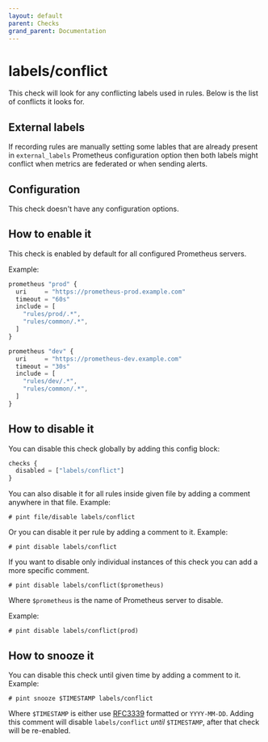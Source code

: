 ```yaml
---
layout: default
parent: Checks
grand_parent: Documentation
---
```


# labels/conflict

This check will look for any conflicting labels used in rules.
Below is the list of conflicts it looks for.

## External labels

If recording rules are manually setting some lables that are
already present in `external_labels` Prometheus configuration option
then both labels might conflict when metrics are federated or when sending
alerts.

## Configuration

This check doesn't have any configuration options.

## How to enable it

This check is enabled by default for all configured Prometheus servers.

Example:

```js
prometheus "prod" {
  uri     = "https://prometheus-prod.example.com"
  timeout = "60s"
  include = [
    "rules/prod/.*",
    "rules/common/.*",
  ]
}

prometheus "dev" {
  uri     = "https://prometheus-dev.example.com"
  timeout = "30s"
  include = [
    "rules/dev/.*",
    "rules/common/.*",
  ]
}
```

## How to disable it

You can disable this check globally by adding this config block:

```js
checks {
  disabled = ["labels/conflict"]
}
```

You can also disable it for all rules inside given file by adding
a comment anywhere in that file. Example:

`# pint file/disable labels/conflict`

Or you can disable it per rule by adding a comment to it. Example:

`# pint disable labels/conflict`

If you want to disable only individual instances of this check
you can add a more specific comment.

`# pint disable labels/conflict($prometheus)`

Where `$prometheus` is the name of Prometheus server to disable.

Example:

`# pint disable labels/conflict(prod)`

## How to snooze it

You can disable this check until given time by adding a comment to it. Example:

`# pint snooze $TIMESTAMP labels/conflict`

Where `$TIMESTAMP` is either use [RFC3339](https://www.rfc-editor.org/rfc/rfc3339)
formatted  or `YYYY-MM-DD`.
Adding this comment will disable `labels/conflict` *until* `$TIMESTAMP`, after that
check will be re-enabled.
